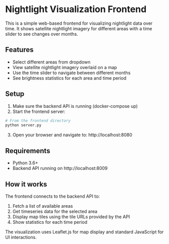 # Nightlight Visualization Frontend

This is a simple web-based frontend for visualizing nightlight data over time. It shows satellite nightlight imagery for different areas with a time slider to see changes over months.

## Features

- Select different areas from dropdown
- View satellite nightlight imagery overlaid on a map
- Use the time slider to navigate between different months
- See brightness statistics for each area and time period

## Setup

1. Make sure the backend API is running (docker-compose up)
2. Start the frontend server:

```bash
# From the frontend directory
python server.py
```

3. Open your browser and navigate to: http://localhost:8080

## Requirements

- Python 3.6+
- Backend API running on http://localhost:8009

## How it works

The frontend connects to the backend API to:
1. Fetch a list of available areas
2. Get timeseries data for the selected area
3. Display map tiles using the tile URLs provided by the API
4. Show statistics for each time period

The visualization uses Leaflet.js for map display and standard JavaScript for UI interactions. 